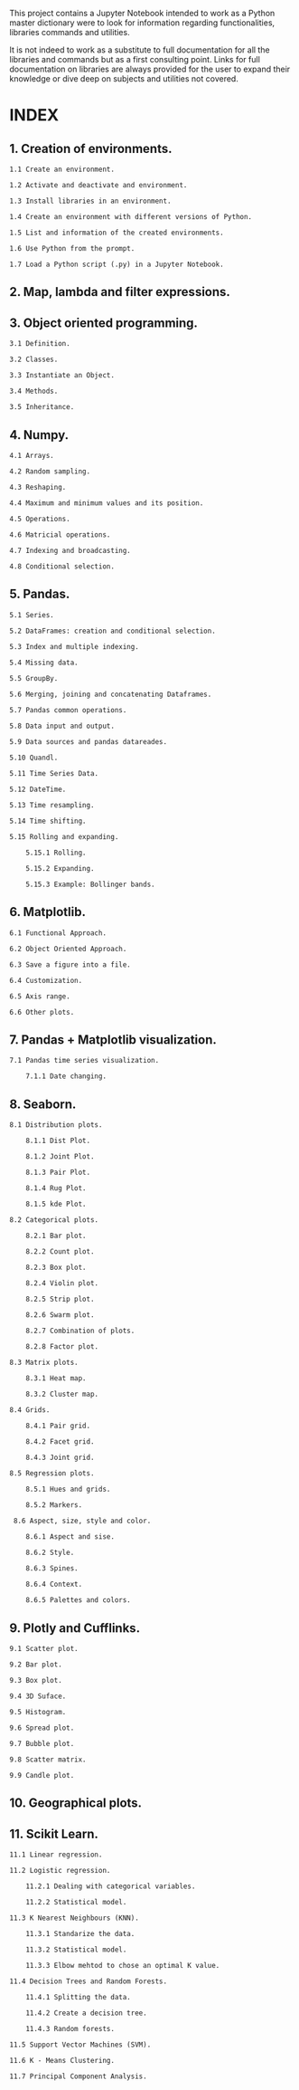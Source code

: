 This project contains a Jupyter Notebook intended to work as a Python master dictionary were to look for information regarding functionalities, libraries commands and utilities.

It is not indeed to work as a substitute to full documentation for all the libraries and commands but as a first consulting point. Links for full documentation on libraries are always provided for the user to expand their knowledge or dive deep on subjects and utilities not covered.

# INDEX

## 1. Creation of environments.

    1.1 Create an environment.
  
    1.2 Activate and deactivate and environment.
  
    1.3 Install libraries in an environment.
  
    1.4 Create an environment with different versions of Python.
  
    1.5 List and information of the created environments.
  
    1.6 Use Python from the prompt.
  
    1.7 Load a Python script (.py) in a Jupyter Notebook.
    
## 2. Map, lambda and filter expressions.

## 3. Object oriented programming.

    3.1 Definition.
    
    3.2 Classes.
    
    3.3 Instantiate an Object.
    
    3.4 Methods.
    
    3.5 Inheritance.
    
## 4. Numpy.

    4.1 Arrays.
    
    4.2 Random sampling.
    
    4.3 Reshaping.
    
    4.4 Maximum and minimum values and its position.
    
    4.5 Operations.
    
    4.6 Matricial operations.
    
    4.7 Indexing and broadcasting.
    
    4.8 Conditional selection.
    
## 5. Pandas.

    5.1 Series.
    
    5.2 DataFrames: creation and conditional selection.
    
    5.3 Index and multiple indexing.
    
    5.4 Missing data.
    
    5.5 GroupBy.
    
    5.6 Merging, joining and concatenating Dataframes.
    
    5.7 Pandas common operations.
    
    5.8 Data input and output.
    
    5.9 Data sources and pandas datareades.
    
    5.10 Quandl.
    
    5.11 Time Series Data.
    
    5.12 DateTime.
    
    5.13 Time resampling.
    
    5.14 Time shifting.
    
    5.15 Rolling and expanding.
    
        5.15.1 Rolling.
        
        5.15.2 Expanding.
        
        5.15.3 Example: Bollinger bands.
        
## 6. Matplotlib.

    6.1 Functional Approach.
    
    6.2 Object Oriented Approach.
    
    6.3 Save a figure into a file.
    
    6.4 Customization.
    
    6.5 Axis range.
    
    6.6 Other plots.
    
## 7. Pandas + Matplotlib visualization.

    7.1 Pandas time series visualization.
        
        7.1.1 Date changing.
        
## 8. Seaborn.

    8.1 Distribution plots.
    
        8.1.1 Dist Plot.
        
        8.1.2 Joint Plot.
        
        8.1.3 Pair Plot.
        
        8.1.4 Rug Plot.
        
        8.1.5 kde Plot.
        
    8.2 Categorical plots.
    
        8.2.1 Bar plot.
        
        8.2.2 Count plot.
        
        8.2.3 Box plot.
        
        8.2.4 Violin plot.
        
        8.2.5 Strip plot.
        
        8.2.6 Swarm plot.
        
        8.2.7 Combination of plots.
        
        8.2.8 Factor plot.
        
    8.3 Matrix plots.
    
        8.3.1 Heat map.
        
        8.3.2 Cluster map.
        
    8.4 Grids.
    
        8.4.1 Pair grid.
        
        8.4.2 Facet grid.
        
        8.4.3 Joint grid.
        
    8.5 Regression plots.
        
        8.5.1 Hues and grids.
        
        8.5.2 Markers.
        
     8.6 Aspect, size, style and color.
     
        8.6.1 Aspect and sise.
        
        8.6.2 Style.
        
        8.6.3 Spines.
        
        8.6.4 Context.
        
        8.6.5 Palettes and colors.
        
## 9. Plotly and Cufflinks.

    9.1 Scatter plot.
    
    9.2 Bar plot.
    
    9.3 Box plot.
    
    9.4 3D Suface.
    
    9.5 Histogram.
    
    9.6 Spread plot.
    
    9.7 Bubble plot.
    
    9.8 Scatter matrix.
    
    9.9 Candle plot.
    
## 10. Geographical plots.

## 11. Scikit Learn.

    11.1 Linear regression.
    
    11.2 Logistic regression.
    
        11.2.1 Dealing with categorical variables.
        
        11.2.2 Statistical model.
        
    11.3 K Nearest Neighbours (KNN).
    
        11.3.1 Standarize the data.
        
        11.3.2 Statistical model.
        
        11.3.3 Elbow mehtod to chose an optimal K value.
        
    11.4 Decision Trees and Random Forests.
    
        11.4.1 Splitting the data.
        
        11.4.2 Create a decision tree.
        
        11.4.3 Random forests.
        
    11.5 Support Vector Machines (SVM).
    
    11.6 K - Means Clustering.
    
    11.7 Principal Component Analysis.
